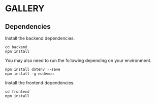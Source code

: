 # GALLERY

## Dependencies
Install the backend dependencies.
```
cd backend
npm install
```
You may also need to run the following depending on your environment.
```
npm install dotenv --save
npm install -g nodemon
```

Install the frontend dependencies.
```
cd frontend
npm install
```
